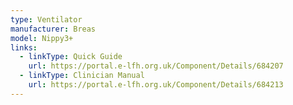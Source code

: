 ```yaml
---
type: Ventilator
manufacturer: Breas
model: Nippy3+
links:
  - linkType: Quick Guide
    url: https://portal.e-lfh.org.uk/Component/Details/684207
  - linkType: Clinician Manual
    url: https://portal.e-lfh.org.uk/Component/Details/684213
---
```

